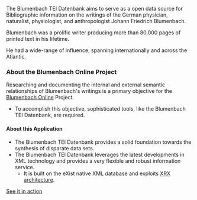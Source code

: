 The Blumenbach TEI Datenbank aims to serve as a open data source for Bibliographic information on the writings of the German physician, naturalist, physiologist, and anthropologist Johann Friedrich Blumenbach.

Blumenbach was a prolific writer producing more than 80,000 pages of printed text in his lifetime.

He had a wide-range of influence, spanning internationally and across the Atlantic.

### About the Blumenbach Online Project
Researching and documenting the internal and external semantic relationships of Blumenbach's writings is a primary objective for the [Blumenbach Online](http://www.blumenbach-online.de/projekt/ziele/?L=mrcjnbhcvowkfpo#c481) Project.

* To accomplish this objective, sophisticated tools, like the Blumenbach TEI Datenbank, are required.

#### About this Application

* The Blumenbach TEI Datenbank provides a solid foundation towards the synthesis of disparate data sets.
* The Blumenbach TEI Datenbank leverages the latest developments in XML technology and provides a very flexible and robust information service.
    * It is built on the eXist native XML database and exploits [XRX architecture](xquery/).

[See it in action](http://exist-bb.wmflabs.org)
